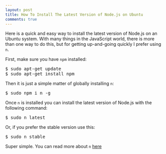 ```yaml
---
layout: post
title: How To Install The Latest Version of Node.js on Ubuntu
comments: true
---
```


Here is a quick and easy way to install the latest version of Node.js on an Ubuntu system. With many things in the JavaScript world, there is more than one way to do this, but for getting up-and-going quickly I prefer using `n`.

First, make sure you have `npm` installed:

<pre class="prettyprint lang-bsh">
$ sudo apt-get update
$ sudo apt-get install npm
</pre>

Then it is just a simple matter of globally installing `n`:

<pre class="prettyprint lang-bsh">
$ sudo npm i n -g
</pre>

Once `n` is installed you can install the latest version of Node.js with the following command:

<pre class="prettyprint lang-bsh">
$ sudo n latest
</pre>

Or, if you prefer the stable version use this:

<pre class="prettyprint lang-bsh">
$ sudo n stable
</pre>

Super simple. You can read more about `n` [here](https://github.com/tj/n)
